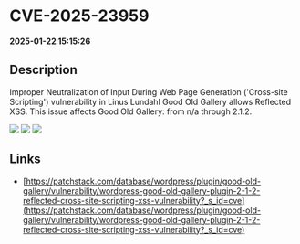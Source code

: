 # CVE-2025-23959

**2025-01-22 15:15:26**

## Description
Improper Neutralization of Input During Web Page Generation ('Cross-site Scripting') vulnerability in Linus Lundahl Good Old Gallery allows Reflected XSS. This issue affects Good Old Gallery: from n/a through 2.1.2.

![](https://img.shields.io/static/v1?label=Score&message=7.1&color=red)
![](https://img.shields.io/static/v1?label=Severity&message=HIGH&color=red)
![](https://img.shields.io/static/v1?label=CWE&message=XSS&color=green)

## Links
- [https://patchstack.com/database/wordpress/plugin/good-old-gallery/vulnerability/wordpress-good-old-gallery-plugin-2-1-2-reflected-cross-site-scripting-xss-vulnerability?_s_id=cve](https://patchstack.com/database/wordpress/plugin/good-old-gallery/vulnerability/wordpress-good-old-gallery-plugin-2-1-2-reflected-cross-site-scripting-xss-vulnerability?_s_id=cve)
